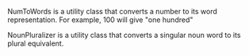 NumToWords is a utility class that converts a number to its word representation. For example, 100 will give "one hundred"

NounPluralizer is a utility class that converts a singular noun word to its plural equivalent.